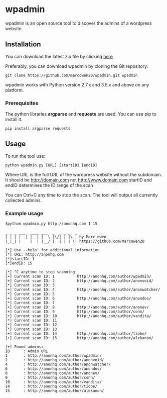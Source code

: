 # wpadmin

wpadmin is an open source tool to discover the admins of a wordpress website.

## Installation

You can download the latest zip file by clicking [here](https://github.com/marcowen20/wpadmin/archive/master.zip)

Preferably, you can download wpadmin by cloning the Git repository:
```
git clone https://github.com/marcowen20/wpadmin.git wpadmin
```
wpadmin works with Python version 2.7.x and 3.5.x and above on any platform.

### Prerequisites

The python libraries **argparse** and **requests** are used. You can use pip to install it.

```
pip install argparse requests
```

## Usage

To run the tool use: 
```
python wpadmin.py [URL] [startID] [endID]
```
Where URL is the full URL of the wordpress website without the subdomain. It should be http://domain.com not http://www.domain.com
startID and endID determines the ID range of the scan

You can Ctrl+C any time to stop the scan. The tool will output all currently collected admins.

### Example usage
```
$python wpadmin.py http://anonhq.com 1 15

_ _ _ ___  ____ ___  _  _ _ _  _
| | | |__] |__| |  \ |\/| | |\ | by Marc owen
|_|_| |    |  | |__/ |  | | | \| https://github.com/marcowen20

[*] Use --help' for additional information
[*] URL: http://anonhq.com
[*]startID: 1
[*]endID: 15

[*] ^C anytime to stop scanning
[+] Current scan ID: 1          http://anonhq.com/author/wpadmin/
[+] Current scan ID: 2          http://anonhq.com/author/anonvoid/
[*] Current scan ID: 3
[+] Current scan ID: 4          http://anonhq.com/author/anonwatcher/
[*] Current scan ID: 5
[+] Current scan ID: 6          http://anonhq.com/author/anondos/
[*] Current scan ID: 7
[+] Current scan ID: 8          http://anonhq.com/author/anonev/
[+] Current scan ID: 9          http://anonhq.com/author/conn/
[+] Current scan ID: 10         http://anonhq.com/author/vandita/
[*] Current scan ID: 11
[*] Current scan ID: 12
[*] Current scan ID: 13
[+] Current scan ID: 14         http://anonhq.com/author/tiobe/
[+] Current scan ID: 15         http://anonhq.com/author/alekanon/

[+] Found admins:
ID      : Admin URL
1       : http://anonhq.com/author/wpadmin/
2       : http://anonhq.com/author/anonvoid/
4       : http://anonhq.com/author/anonwatcher/
6       : http://anonhq.com/author/anondos/
8       : http://anonhq.com/author/anonev/
9       : http://anonhq.com/author/conn/
10      : http://anonhq.com/author/vandita/
14      : http://anonhq.com/author/tiobe/
15      : http://anonhq.com/author/alekanon/
```